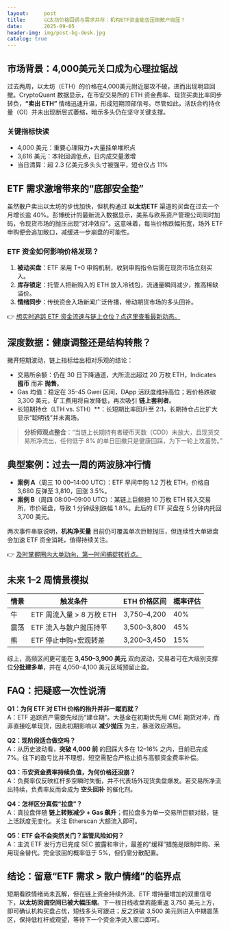 ```yaml
---
layout:     post
title:      以太坊价格回调与需求并存：机构ETF资金能否压倒散户抛压？
date:       2025-09-05
header-img: img/post-bg-desk.jpg
catalog: true
---
```


## 市场背景：4,000美元关口成为心理拉锯战
过去两周，以太坊（ETH）的价格在4,000美元附近屡攻不破，进而出现明显回撤。CryptoQuant 数据显示，在币安交易所的 ETH 资金费率、现货买卖比率同步转负，**“卖出 ETH”** 情绪迅速升温，形成短期顶部信号。尽管如此，活跃合约持仓量（OI）并未出现断层式萎缩，暗示多头仍在坚守关键支撑。

### 关键指标快读
- 4,000 美元：重要心理阻力+大量挂单堆积点  
- 3,616 美元：本轮回调低点，日内成交量激增  
- 当日清算：超 2.3 亿美元多头头寸被强平，短仓仅占 11%  

## ETF 需求激增带来的“底部安全垫”
虽然散户卖出以太坊的步伐加快，但机构通过 **以太坊ETF** 渠道的买盘在过去一个月增长逾 40%。彭博统计的最新流入数据显示，美系与欧系资产管理公司同时加码，令现货市场的抛压出现“对冲效应”。这意味着，每当价格跌幅拓宽，场外 ETF 申购便会追加敞口，减缓进一步崩盘的可能性。

### ETF 资金如何影响价格发现？
1. **被动买盘**：ETF 采用 T+0 申购机制，收到申购指令后需在现货市场立刻买入。  
2. **库存锁定**：托管人把新购入的 ETH 放入冷钱包，流通量瞬间减少，推高稀缺溢价。  
3. **情绪同步**：传统资金入场新闻广泛传播，带动期货市场的多头回补。  

👉 [想实时追踪 ETF 资金流速与链上仓位？点这里查看最新动态。](https://okxdog.com/)

## 深度数据：健康调整还是结构转熊？
撇开短期波动，链上指标给出相对乐观的结论：

- 交易所余额：仍在 30 日下降通道，大所流出超过 20 万枚 ETH，Indicates **囤币** 而非 **抛售**。  
- Gas 均值：稳定在 35–45 Gwei 区间，DApp 活跃度维持高位；若价格跌破 3,300 美元，矿工费用将自发降低，再次吸引 **链上套利者**。  
- 长短期持仓（LTH vs. STH）**：长短期比率回升至 2:1，长期持仓占比扩大显示“聪明钱”并未离场。

> **分析师观点整合**：“当链上长期持有者硬币天数（CDD）未放大，且现货交易所净流出，任何低于 8% 的单日回撤只是健康回踩，为下一轮上攻蓄势。”

## 典型案例：过去一周的两波脉冲行情
- **案例 A**（周三 10:00–14:00 UTC）：ETF 早间申购 1.2 万枚 ETH，价格自 3,680 反弹至 3,810，回涨 3.5%。  
- **案例 B**（周四 08:00–09:00 UTC）：某链上巨鲸把 10 万枚 ETH 转入交易所，市价砸盘，导致 1 分钟级别跌幅 1.8%。此后的 ETF 买盘在 5 分钟内托回 3,700 美元。

两次事件串联说明，**机构净买量** 目前仍可覆盖单次巨鲸抛压，但连续性大单砸盘会加速 ETF 资金消耗，值得持续关注。

👉 [及时掌握圈内大单动向，第一时间捕捉转折点。](https://okxdog.com/)

## 未来 1–2 周情景模拟
| 情景 | 触发条件 | ETH 价格区间 | 概率评估 |
|------|----------|--------------|----------|
| 牛 | ETF 周流入量 > 8 万枚 ETH | 3,750–4,200 | 40% |
| 震荡 | ETF 流入与散户抛压持平 | 3,500–3,800 | 45% |
| 熊 | ETF 停止申购+宏观转差 | 3,200–3,450 | 15% |

综上，高频区间更可能在 **3,450–3,900 美元** 双向波动，交易者可在大级别支撑位**分批建多单**，并在 4,050–4,100 美元区域预留止盈。

## FAQ：把疑惑一次性说清
**Q1：为何 ETF 对 ETH 价格的抬升并非一蹴而就？**  
A：ETF 追踪资产需要先经历“建仓期”。大基金在初期优先用 CME 期货对冲，而非直接吃单现货，因此初期影响以 **减少抛压** 为主，暴涨效应滞后。

**Q2：现阶段适合做空吗？**  
A：从历史波动看，**突破 4,000 前** 的回踩大多在 12–16% 之内，目前已完成 7%。往下的盈亏比并不理想，短空需配合严格止损与高额资金费率补偿。

**Q3：币安资金费率持续负值，为何价格还没崩？**  
A：负费率仅反映杠杆多空瞬时失衡，并不代表场外现货卖盘爆发。若交易所净流出持续，负费率反而会成为 **空头回补** 的催化剂。

**Q4：怎样区分真假“拉盘”？**  
A：真拉盘伴随 **链上转账减少 + Gas 飙升**；假拉盘多为单一交易所巨额对敲，链上活跃度无变化。关注 Etherscan 大额流入即可。

**Q5：ETF 会不会突然关门？监管风险如何？**  
A：主流 ETF 发行方已完成 SEC 披露和审计，最差的“缓释”措施是限制申购、采用现金替代。完全驳回的概率低于 5%，但仍需分散配置。

## 结论：留意“ETF 需求 > 散户情绪”的临界点
短期看跌情绪尚未瓦解，但在链上资金持续外流、ETF 增持量增加的双重信号下，**以太坊回调空间已被大幅压缩**。下一根日线收盘若能重返 3,750 美元上方，即可确认机构买盘占优，短线多头可跟进；反之跌破 3,500 美元则进入中期震荡区，保持低杠杆或观望，等待下一个资金净流入窗口即可。